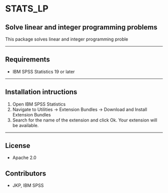 # STATS_LP
## Solve linear and integer programming problems
 This package solves linear and integer programming proble

---
Requirements
----
- IBM SPSS Statistics 19 or later

---
Installation intructions
----
1. Open IBM SPSS Statistics
2. Navigate to Utilities -> Extension Bundles -> Download and Install Extension Bundles
3. Search for the name of the extension and click Ok. Your extension will be available.

---
License
----

- Apache 2.0
                              
Contributors
----

  - JKP, IBM SPSS
